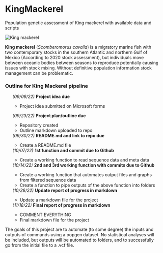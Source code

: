 # KingMackerel
Population genetic assessment of King mackerel with available data and scripts

![King mackerel](https://media.fisheries.noaa.gov/styles/original/s3/dam-migration/king_mackerel.png?itok=b-p1ntkS "King mackerel")

<p><strong>King mackerel</strong> (<em>Scomberomorus cavalla</em>) is a migratory marine fish with two
contemporary stocks in the southern Atlantic and northern Gulf of Mexico (According to 2020 stock assessment), but
individuals move between oceanic bodies between seasons to reproduce potentially causing issues with stock mixing. 
Without definitive population information stock management can be problematic.
</p>

<h3>Outline for King Mackerel pipeline</h3>
<ol><em>(09/09/22)</em> <strong>Project idea due</strong>
<ul>	<li>Project idea submitted on Microsoft forms</li>
</ul></ol>
<ol><em>(09/23/22)</em> <strong>Project plan/outline due</strong>
<ul>	<li>Repository created</li> 
	<li>Outline markdown uploaded to repo</li>
	</ul>
<em>(09/30/22)</em> <strong>README.md and link to repo due</strong>
<ul>	<li>Create a README.md file </li>
</ul>
<em>(10/07/22)</em> <strong>1st function and commit due to Github</strong>
<ul>	<li>Create a working function to read sequence data and meta data</li>
</ul>
<em>(10/14/22)</em> <strong>2nd and 3rd working function with commits due to Github</strong>
<ul>	<li>Create a working function that automates output files and graphs from filtered sequence data</li>
		<li>Create a function to pipe outputs of the above function into folders</li>
</ul>
<em>(10/28/22)</em> <strong>Update report of progress in markdown</strong>
<ul>	<li>Update a markdown file for the project</li>
</ul>
<em>(11/18/22)</em> <strong>Final report of progress in markdown</strong>
<ul>	<li>COMMENT EVERYTHING</li>
	<li>Final markdown file for the project</li>
</ol></ul>	

<p>The goals of this project are to automate (to some degree) the inputs and outputs of 
commands using a popgen dataset. No statistical analyses will be included, but outputs
will be automated to folders, and to successfully go from the initial file to a .vcf file.
</p>



